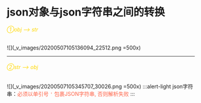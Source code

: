 # json对象与json字符串之间的转换
###### <font color=gold>①obj  --> str</font>
![](_v_images/20200507105136094_22512.png =500x)
***
###### <font color=gold>②str  -->  obj</font>
![](_v_images/20200507105345707_30026.png =500x)
:::alert-light
json字符串：<font color=tomato>必须以单引号 `'` 包裹JSON字符串, 否则解析失败</font>
:::